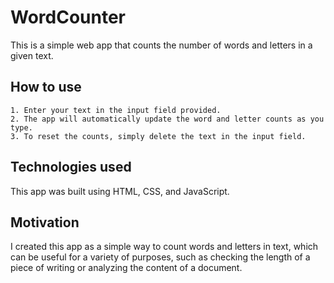 # WordCounter
This is a simple web app that counts the number of words and letters in a given text.
## How to use
    1. Enter your text in the input field provided.
    2. The app will automatically update the word and letter counts as you type.
    3. To reset the counts, simply delete the text in the input field.
    
## Technologies used
This app was built using HTML, CSS, and JavaScript.

## Motivation
I created this app as a simple way to count words and letters in text, which can be useful for a variety of purposes, such as checking the length of a piece of writing or analyzing the content of a document.
